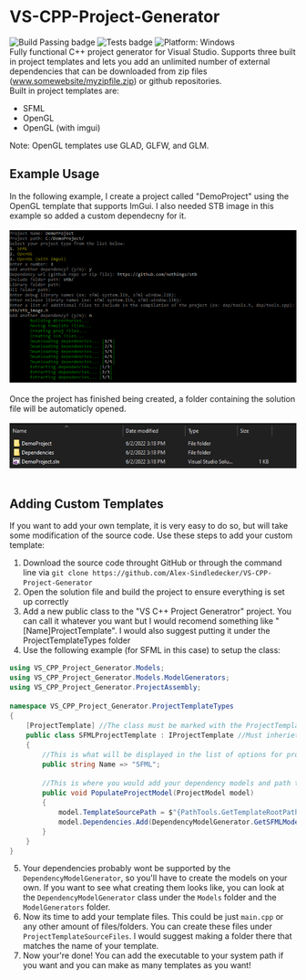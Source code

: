 # VS-CPP-Project-Generator
![Build Passing badge](https://img.shields.io/badge/Build-Passing-brightgreen) ![Tests badge](https://img.shields.io/badge/Tests-16%2F16%20Passing-brightgreen) ![Platform: Windows](https://img.shields.io/badge/Platform-Windows-lightgrey) <br/>
Fully functional C++ project generator for Visual Studio. Supports three built in project templates and lets you add an unlimited number of external dependencies that can be downloaded from zip files (www.somewebsite/myzipfile.zip) or github repositories. 
<br/>Built in project templates are:
* SFML
* OpenGL
* OpenGL (with imgui)

Note: OpenGL templates use GLAD, GLFW, and GLM.
## Example Usage
In the following example, I create a project called "DemoProject" using the OpenGL template that supports ImGui. I also needed STB image in this example so added a custom dependecny for it.<br/><br/>
![Example of what it looks like to setup a project](img/DemoProjectExample.png)<br/><br/>
Once the project has finished being created, a folder containing the solution file will be automaticly opened.<br/><br/>
![Example of the folder that is opened after project creation](img/OpenedFolder.PNG)<br/><br/>
## Adding Custom Templates
If you want to add your own template, it is very easy to do so, but will take some modification of the source code. Use these steps to add your custom template:
1. Download the source code throught GitHub or through the command line via `git clone https://github.com/Alex-Sindledecker/VS-CPP-Project-Generator`
2. Open the solution file and build the project to ensure everything is set up correctly
3. Add a new public class to the "VS C++ Project Generatror" project. You can call it whatever you want but I would recomend something like "[Name]ProjectTemplate". I would also suggest putting it under the ProjectTemplateTypes folder
4. Use the following example (for SFML in this case) to setup the class: 
```c#
using VS_CPP_Project_Generator.Models;
using VS_CPP_Project_Generator.Models.ModelGenerators;
using VS_CPP_Project_Generator.ProjectAssembly;

namespace VS_CPP_Project_Generator.ProjectTemplateTypes
{
    [ProjectTemplate] //The class must be marked with the ProjectTemplate attribute to be detected
    public class SFMLProjectTemplate : IProjectTemplate //Must inheriet from IProjectTemplate
    {
        //This is what will be displayed in the list of options for project templates
        public string Name => "SFML";

        //This is where you would add your dependency models and path to your template source files
        public void PopulateProjectModel(ProjectModel model)
        {
            model.TemplateSourcePath = $"{PathTools.GetTemplateRootPath()}SFMLSource/";
            model.Dependencies.Add(DependencyModelGenerator.GetSFMLModel());
        }
    }
}
```
5. Your dependencies probably wont be supported by the `DependencyModelGenerator`, so you'll have to create the models on your own. If you want to see what creating them looks like, you can look at the `DependencyModelGenerator` class under the `Models` folder and the `ModelGenerators` folder.
6. Now its time to add your template files. This could be just `main.cpp` or any other amount of files/folders. You can create these files under `ProjectTemplateSourceFiles`. I would suggest making a folder there that matches the name of your template.
7. Now your're done! You can add the executable to your system path if you want and you can make as many templates as you want!

